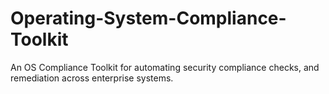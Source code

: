# Operating-System-Compliance-Toolkit
An OS Compliance Toolkit for automating security compliance checks, and remediation across enterprise systems.
